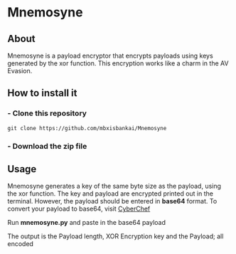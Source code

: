 # Mnemosyne
## About
Mnemosyne is a payload encryptor that encrypts payloads using keys generated by the xor function.
This encryption works like a charm in the AV Evasion.

## How to install it
### - Clone this repository
```
git clone https://github.com/mbxisbankai/Mnemosyne
```
### - Download the zip file

## Usage
Mnemosyne generates a key of the same byte size as the payload, using the xor function.
The key and payload are encrypted printed out in the terminal.
However, the payload should be entered in **base64** format.
To convert your payload to base64, visit <a href="https://gchq.github.io/CyberChef/">CyberChef</a>

Run **mnemosyne.py** and paste in the base64 payload

The output is the Payload length, XOR Encryption key and the Payload; all encoded






